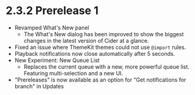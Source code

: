 # 2.3.2 Prerelease 1

- Revamped What's New panel
  - The What's New dialog has been improved to show the biggest changes in the latest version of Cider at a glance.
- Fixed an issue where ThemeKit themes could not use `@import` rules.
- Playback notifications now close automatically after 5 seconds.
- New Experiment: New Queue List
  - Replaces the current queue with a new, more powerful queue list. Featuring multi-selection and a new UI.
- "Prereleases" is now available as an option for "Get notifications for branch" in Updates